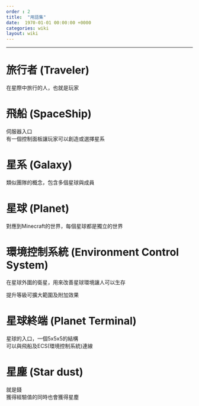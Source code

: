```yaml
---
order : 2
title:  "用語集"
date:  1970-01-01 00:00:00 +0000
categories: wiki
layout: wiki
---
```


---

# 旅行者 (Traveler)

在星際中旅行的人，也就是玩家

# 飛船 (SpaceShip)

伺服器入口  
有一個控制面板讓玩家可以創造或選擇星系

# 星系 (Galaxy)

類似團隊的概念，包含多個星球與成員

# 星球 (Planet)

對應到Minecraft的世界，每個星球都是獨立的世界

# 環境控制系統 (Environment Control System)

在星球外圍的衛星，用來改善星球環境讓人可以生存

提升等級可擴大範圍及附加效果

# 星球終端 (Planet Terminal)

星球的入口，一個5x5x5的結構  
可以與飛船及ECS(環境控制系統)連線

# 星塵 (Star dust)

就是錢  
獲得經驗值的同時也會獲得星塵